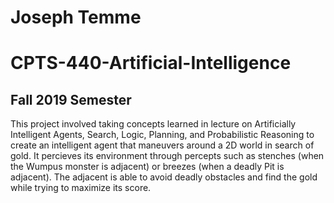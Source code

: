 # Joseph Temme
# CPTS-440-Artificial-Intelligence
## Fall 2019 Semester

This project involved taking concepts learned in lecture on Artificially Intelligent Agents, Search, Logic, Planning, and Probabilistic Reasoning to create an intelligent agent that maneuvers around a 2D world in search of gold. It percieves its environment through percepts such as stenches (when the Wumpus monster is adjacent) or breezes (when a deadly Pit is adjacent). The adjacent is able to avoid deadly obstacles and find the gold while trying to maximize its score.
